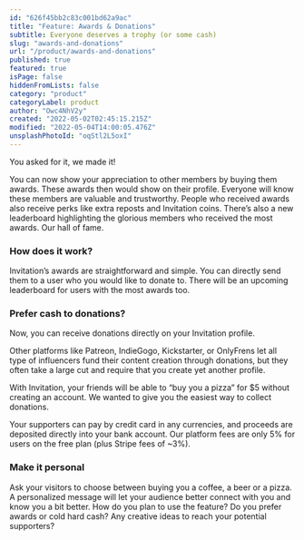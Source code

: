 ```yaml
---
id: "626f45bb2c83c001bd62a9ac"
title: "Feature: Awards & Donations"
subtitle: Everyone deserves a trophy (or some cash)
slug: "awards-and-donations"
url: "/product/awards-and-donations"
published: true
featured: true
isPage: false
hiddenFromLists: false
category: "product"
categoryLabel: product
author: "Owc4NhV2y"
created: "2022-05-02T02:45:15.215Z"
modified: "2022-05-04T14:00:05.476Z"
unsplashPhotoId: "oqStl2L5oxI"
---
```

You asked for it, we made it!

You can now show your appreciation to other members by buying them awards. These awards then would show on their profile. Everyone will know these members are valuable and trustworthy. People who received awards also receive perks like extra reposts and Invitation coins. There’s also a new leaderboard highlighting the glorious members who received the most awards. Our hall of fame.

### How does it work?

Invitation’s awards are straightforward and simple. You can directly send them to a user who you would like to donate to. There will be an upcoming leaderboard for users with the most awards too.

### Prefer cash to donations?&nbsp;

Now, you can receive donations directly on your Invitation profile.

Other platforms like Patreon, IndieGogo, Kickstarter, or OnlyFrens let all type of influencers fund their content creation through donations, but they often take a large cut and require that you create yet another profile.

With Invitation, your friends will be able to “buy you a pizza” for $5 without creating an account. We wanted to give you the easiest way to collect donations.

Your supporters can pay by credit card in any currencies, and proceeds are deposited directly into your bank account. Our platform fees are only 5% for users on the free plan (plus Stripe fees of ~3%).

### Make it personal

Ask your visitors to choose between buying you a coffee, a beer or a pizza. A personalized message will let your audience better connect with you and know you a bit better. How do you plan to use the feature? Do you prefer awards or cold hard cash? Any creative ideas to reach your potential supporters?